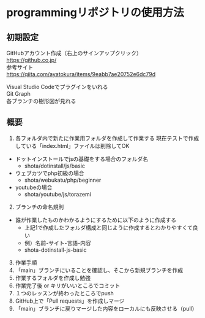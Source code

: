 # programmingリポジトリの使用方法

## 初期設定
GitHubアカウント作成（右上のサインアップクリック）  
https://github.co.jp/  
参考サイト  
https://qiita.com/ayatokura/items/9eabb7ae20752e6dc79d  

Visual Studio Codeでプラグインをいれる  
Git Graph  
各ブランチの樹形図が見れる  

## 概要
1. 各フォルダ内で新たに作業用フォルダを作成して作業する
現在テストで作成している「index.html」ファイルは削除してOK
  - ドットインストールでjsの基礎をする場合のフォルダ名
    - shota/dotinstall/js/basic
  - ウェブカツでphp初級の場合
    - shota/webukatu/php/beginner
  - youtubeの場合
    - shota/youtube/js/torazemi

2. ブランチの命名規則
  - 誰が作業したものかわかるようにするために以下のように作成する
    - 上記1で作成したフォルダ構成と同じように作成するとわかりやすくて良い
    - 例）名前-サイト-言語-内容
    - shota-dotinstall-js-basic

3. 作業手順
  1. 「main」ブランチにいることを確認し、そこから新規ブランチを作成
  2. 作業するフォルダを作成し勉強
  3. 作業完了後 or キリがいいところでコミット
  4. １つのレッスンが終わったところでpush
  5. GitHub上で「Pull requests」を作成しマージ
  6. 「main」ブランチに戻りマージした内容をローカルにも反映させる（pull）